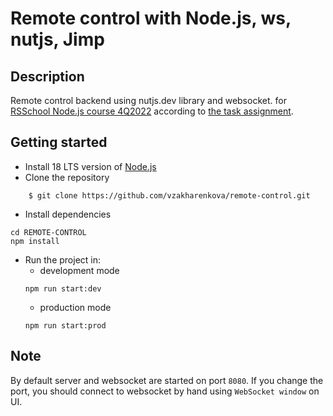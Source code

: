 # Remote control with Node.js, ws, nutjs, Jimp

## Description

Remote control backend using nutjs.dev library and websocket. for [RSSchool Node.js course 4Q2022](https://rs.school/nodejs/) according to [the task assignment](https://github.com/AlreadyBored/nodejs-assignments/blob/main/assignments/remote-control/assignment.md).

## Getting started
- Install 18 LTS version of [Node.js](https://nodejs.org/en/)
- Clone the repository
```
    $ git clone https://github.com/vzakharenkova/remote-control.git
```
- Install dependencies
```
cd REMOTE-CONTROL
npm install
```
- Run the project in:
  - development mode
  ```
  npm run start:dev
  ```
    - production mode
  ```
  npm run start:prod
  ```

## Note
By default server and websocket are started on port `8080`. If you change the port, you should connect to websocket by hand using `WebSocket window` on UI.


